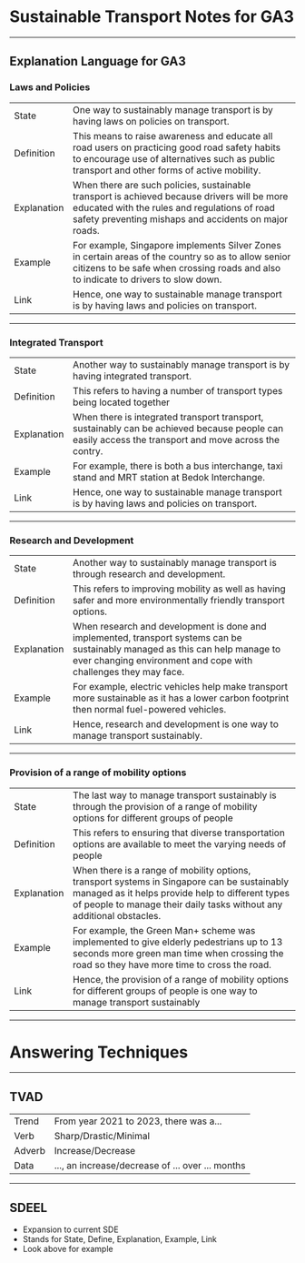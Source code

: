 # Sustainable Transport Notes for GA3
---

## Explanation Language for GA3
### Laws and Policies

|             |                                                                                                                                                                                                      |
| ----------- | ---------------------------------------------------------------------------------------------------------------------------------------------------------------------------------------------------- |
| State       | One way to sustainably manage transport is by having laws on policies on transport.                                                                                                                  |
| Definition  | This means to raise awareness and educate all road users on practicing good road safety habits to encourage use of alternatives such as public transport and other forms of active mobility.         |
| Explanation | When there are such policies, sustainable transport is achieved because drivers will be more educated with the rules and regulations of road safety preventing mishaps and accidents on major roads. |
| Example     | For example, Singapore implements Silver Zones in certain areas of the country so as to allow senior citizens to be safe when crossing roads and also to indicate to drivers to slow down.           |
| Link        | Hence, one way to sustainable manage transport is by having laws and policies on transport.                                                                                                          |

---

### Integrated Transport

|             |                                                                                                                                                      |
| ----------- | ---------------------------------------------------------------------------------------------------------------------------------------------------- |
| State       | Another way to sustainably manage transport is by having integrated transport.                                                                       |
| Definition  | This refers to having a number of transport types being located together                                                                             |
| Explanation | When there is integrated transport transport, sustainably can be achieved because people can easily access the transport and move across the contry. |
| Example     | For example, there is both a bus interchange, taxi stand and MRT station at Bedok Interchange.                                                       |
| Link        | Hence, one way to sustainable manage transport is by having laws and policies on transport.                                                          |

---

### Research and Development

|             |                                                                                                                                                                                                  |
| ----------- | ------------------------------------------------------------------------------------------------------------------------------------------------------------------------------------------------ |
| State       | Another way to sustainably manage transport is through research and development.                                                                                                                 |
| Definition  | This refers to improving mobility as well as having safer and more environmentally friendly transport options.                                                                                   |
| Explanation | When research and development is done and implemented, transport systems can be sustainably managed as this can help manage to ever changing environment and cope with challenges they may face. |
| Example     | For example, electric vehicles help make transport more sustainable as it has a lower carbon footprint then normal fuel-powered vehicles.                                                        |
| Link        | Hence, research and development is one way to manage transport sustainably.                                                                                                                      |

---

### Provision of a range of mobility options

|             |                                                                                                                                                                                                                          |
| ----------- | ------------------------------------------------------------------------------------------------------------------------------------------------------------------------------------------------------------------------ |
| State       | The last way to manage transport sustainably is through the provision of a range of mobility options for different groups of people                                                                                      |
| Definition  | This refers to ensuring that diverse transportation options are available to meet the varying needs of people                                                                                                            |
| Explanation | When there is a range of mobility options, transport systems in Singapore can be sustainably managed as it helps provide help to different types of people to manage their daily tasks without any additional obstacles. |
| Example     | For example, the Green Man+ scheme was implemented to give elderly pedestrians up to 13 seconds more green man time when crossing the road so they have more time to cross the road.                                     |
| Link        | Hence, the provision of a range of mobility options for different groups of people is one way to manage transport sustainably                                                                                                                                                                                                                         |

---

# Answering Techniques 

---

## TVAD

|        |                                                  |
| ------ | ------------------------------------------------ |
| Trend  | From year 2021 to 2023, there was a...           |
| Verb   | Sharp/Drastic/Minimal                            |
| Adverb | Increase/Decrease                                |
| Data   | ..., an increase/decrease of ... over ... months |

---

## SDEEL
- Expansion to current SDE
- Stands for State, Define, Explanation, Example, Link
- Look above for example
